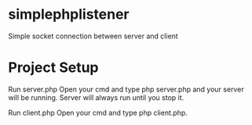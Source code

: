 # simplephplistener
  Simple socket connection between server and client

# Project Setup

  Run server.php
  Open your cmd and type php server.php and your server will be running. Server will always run until you stop it.

  Run client.php
  Open your cmd and type php client.php.


